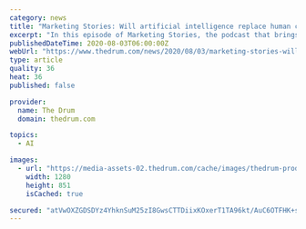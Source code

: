 ```yaml
---
category: news
title: "Marketing Stories: Will artificial intelligence replace human creatives?"
excerpt: "In this episode of Marketing Stories, the podcast that brings to life unmissable articles from our magazine in audio form, chief exec Diane Young explores whether artificial intelligence is on the cusp of supplanting human-led creativity."
publishedDateTime: 2020-08-03T06:00:00Z
webUrl: "https://www.thedrum.com/news/2020/08/03/marketing-stories-will-artificial-intelligence-replace-human-creatives"
type: article
quality: 36
heat: 36
published: false

provider:
  name: The Drum
  domain: thedrum.com

topics:
  - AI

images:
  - url: "https://media-assets-02.thedrum.com/cache/images/thedrum-prod/s3-news-tmp-213062-marketingstories1_4--default--1280.jpg"
    width: 1280
    height: 851
    isCached: true

secured: "atVwOXZGDSDYz4YhknSuM25zI8GwsCTTDiixKOxerT1TA96kt/AuC6OTFHK+sgODsKCE9sOnt2gZwQez7c4gvl6aZgcAyW4Uq7SgD10wSQdKMcjQjRT4UHX9UaOJQuMNhTmDMGv/VW+zeZG2ty+njLxGk0/+9X2qIFoLiXNjb9GMDvegZGr4JqsNtrx76wWrk9WRS2HhHx9bzFAvr+oYiuVQXdSyKlTtkZNJUQvtR3fzzigtR6ikP6poskEuDPkpDpGGF7jKTxHpRPYTq4RD4zwon2WoxPxPXf0b0H5JiIDYGqOFEJohtgH5ZjxNyHFMqIK9aKUefjOkRtYwP9A6+A==;ATHXWRao+BZQdqxsSr1WqA=="
---
```


